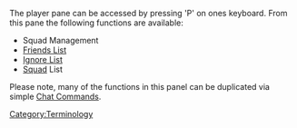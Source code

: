 The player pane can be accessed by pressing 'P' on ones keyboard. From
this pane the following functions are available:

- Squad Management
- [Friends List](Friends_List.md)
- [Ignore List](Ignore.md)
- [Squad](Squad.md) List

Please note, many of the functions in this panel can be duplicated via
simple [Chat Commands](Commands.md).

[Category:Terminology](Category:Terminology.md)
